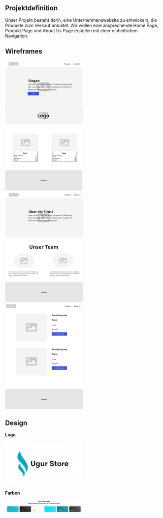 ## Projektdefinition

Unser Projekt besteht darin, eine Unternehmenswebsite zu entwickeln, die Produkte zum Verkauf anbietet. Wir wollen eine ansprechende Home Page, Produkt Page und About Us Page erstellen mit einer einheitlichen Navigation.

## Wireframes

<img src="./images/wireframe-homepage.jpg" width=50%/>
<br/>
<img src="./images/wireframe-about.jpg" width=50%/>
<br/>
<img src="./images/wireframe-productpage.jpg" width=50%/>

## Design

**Logo**

<img src="./images/logo.jpg" width=50%/>

**Farben**

<img src="./images/colors.jpg" width=50%/>
